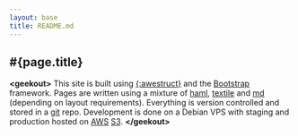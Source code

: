 ```yaml
---
layout: base
title: README.md
---
```

## #{page.title}

**&lt;geekout&gt;** This site is built using [{:awestruct}](http://awestruct.org) and the [Bootstrap](http://twitter.github.io/bootstrap/) framework. Pages are written using a mixture of [haml](http://haml.info/), [textile](http://textile.sitemonks.com/) and [md](http://daringfireball.net/projects/markdown/) (depending on layout requirements). Everything is version controlled and stored in a [git](http://git-scm.com/) repo. Development is done on a Debian VPS with staging and production hosted on [AWS](http://aws.amazon.com/) [S3](http://aws.amazon.com/s3/). **&lt;/geekout&gt;**
